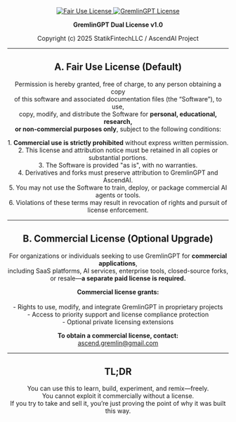 <div align="center">
  <a href="https://github.com/statikfintechllc/AscendAI/blob/master/docs/LICENSE.md">
    <img src="https://img.shields.io/badge/FAIR%20USE-black?style=for-the-badge&logo=dragon&logoColor=gold" alt="Fair Use License"/>
  </a>
  <a href="https://github.com/statikfintechllc/AscendAI/blob/master/docs/LICENSE.md">
    <img src="https://img.shields.io/badge/GREMLINGPT%20v1.0-darkred?style=for-the-badge&logo=dragon&logoColor=gold" alt="GremlinGPT License"/>
  </a>
  
</div>

<p align="center"><strong>GremlinGPT Dual License v1.0</strong></p>

<p align="center">Copyright (c) 2025 StatikFintechLLC / AscendAI Project</p>

---

<h2 align="center">A. Fair Use License (Default)</h2>

<p align="center">
Permission is hereby granted, free of charge, to any person obtaining a copy<br>
of this software and associated documentation files (the “Software”), to use,<br>
copy, modify, and distribute the Software for <strong>personal, educational, research,<br>
or non-commercial purposes only</strong>, subject to the following conditions:
</p>

<p align="center">
1. <strong>Commercial use is strictly prohibited</strong> without express written permission.<br>
2. This license and attribution notice must be retained in all copies or substantial portions.<br>
3. The Software is provided "as is", with no warranties.<br>
4. Derivatives and forks must preserve attribution to GremlinGPT and AscendAI.<br>
5. You may not use the Software to train, deploy, or package commercial AI agents or tools.<br>
6. Violations of these terms may result in revocation of rights and pursuit of license enforcement.
</p>

---

<h2 align="center">B. Commercial License (Optional Upgrade)</h2>

<p align="center">
For organizations or individuals seeking to use GremlinGPT for <strong>commercial applications</strong>,<br>
including SaaS platforms, AI services, enterprise tools, closed-source forks,<br>
or resale—<strong>a separate paid license is required.</strong>
</p>

<p align="center">
<strong>Commercial license grants:</strong><br><br>
- Rights to use, modify, and integrate GremlinGPT in proprietary projects<br>
- Access to priority support and license compliance protection<br>
- Optional private licensing extensions
</p>

<p align="center">
<strong>To obtain a commercial license, contact:</strong><br>
<a href="mailto:ascend.gremlin@gmail.com">ascend.gremlin@gmail.com</a>
</p>

---

<h2 align="center">TL;DR</h2>

<p align="center">
You can use this to learn, build, experiment, and remix—freely.<br>
You cannot exploit it commercially without a license.<br>
If you try to take and sell it, you’re just proving the point of why it was built this way.
</p>
